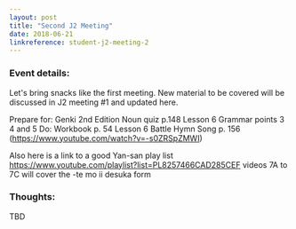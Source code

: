 ```yaml
---
layout: post
title: "Second J2 Meeting"
date: 2018-06-21
linkreference: student-j2-meeting-2
---
```


### Event details:
Let's bring snacks like the first meeting.
New material to be covered will be discussed in J2 meeting #1 and updated here.

Prepare for:
Genki 2nd Edition
Noun quiz p.148
Lesson 6 Grammar points 3 4 and 5
Do:
Workbook p. 54
Lesson 6 Battle Hymn Song p. 156 (https://www.youtube.com/watch?v=-s0ZRSpZMWI)


Also here is a link to a good Yan-san play list
https://www.youtube.com/playlist?list=PL8257466CAD285CEF
videos 7A to 7C will cover the -te mo ii desuka form

### Thoughts:
TBD
